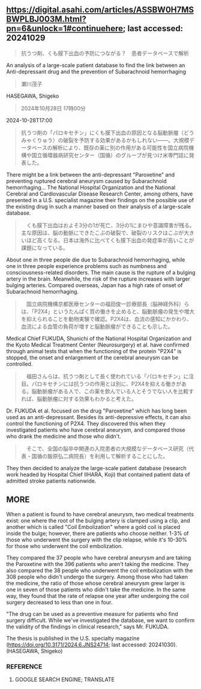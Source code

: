 ## https://digital.asahi.com/articles/ASSBW0H7MSBWPLBJ003M.html?pn=6&unlock=1#continuehere; last accessed: 20241029

> 抗うつ剤、くも膜下出血の予防につながる？　患者データベースで解析

An analysis of a large-scale patient database to find the link between an Anti-depressant drug and the prevention of Subarachnoid hemorrhaging

> 瀬川茂子

HASEGAWA, Shigeko

> 2024年10月28日 17時00分

2024-10-28T17:00

> 抗うつ剤の「パロキセチン」にくも膜下出血の原因となる脳動脈瘤（どうみゃくりゅう）の破裂を予防する効果があるかもしれない――。大規模データベースの解析により、既存の薬に別の作用がある可能性を国立病院機構や国立循環器病研究センター（国循）のグループが見つけ米専門誌に発表した。

There might be a link between the anti-depressant "Paroxetine" and preventing ruptured cerebral aneurysm caused by Subarachnoid hemorrhaging... The National Hospital Organization and the National Cerebral and Cardiovascular Disease Research Center, among others, have presented in a U.S. specialist magazine their findings on the possible use of the existing drug in such a manner based on their analysis of a large-scale database.

>　くも膜下出血はおよそ3分の1が死亡、3分の1にまひや意識障害が残る。主な原因は、脳の動脈にできたこぶの破裂で、破裂のリスクはこぶが大きいほど高くなる。日本は海外に比べてくも膜下出血の発症率が高いことが課題になっている。

About one in three people die due to Subarachnoid hemorrhaging, while one in three people experience problems such as numbness and consciousness-related disorders. The main cause is the rupture of a bulging artery in the brain. Meanwhile, the risk of the rupture increases with larger bulging arteries. Compared overseas, Japan has a high rate of onset of Subarachnoid hemorrhaging.

>　国立病院機構京都医療センターの福田俊一診療部長（脳神経外科）らは、「P2X4」というたんぱく質の働きを止めると、脳動脈瘤の発生や増大を抑えられることを動物実験で確認。P2X4は、血流の感知にかかわり、血流による血管の負荷が増すと脳動脈瘤ができることも示した。

Medical Chief FUKUDA, Shunichi of the National Hospital Organization and the Kyoto Medical Treatment Center (Neurosurgery) et al. have confirmed through animal tests that when the functioning of the protein "P2X4" is stopped, the onset and enlargement of the cerebral aneurysm can be controlled.

>　福田さんらは、抗うつ剤として長く使われている「パロキセチン」に注目。パロキセチンには抗うつの作用とは別に、P2X4を抑える働きがある。脳動脈瘤がある人で、この薬を飲んでいる人とそうでない人を比較すれば、脳動脈瘤に対する効果もわかると考えた。

Dr. FUKUDA et al. focused on the drug "Paroxetine" which has long been used as an anti-depressant. Besides its anti-depressive effects, it can also control the functioning of P2X4. They discovered this when they investigated patients who have cerebral aneurysm, and compared those who drank the medicine and those who didn't.

>　そこで、全国の脳卒中関連の入院患者の大規模なデータベース研究（代表・国循の飯原弘二病院長）を利用して解析することにした。

They then decided to analyze the large-scale patient database (research work headed by Hospital Chief IIHARA, Koji) that contained patient data of admitted stroke patients nationwide.

## MORE

When a patient is found to have cerebral aneurysm, two medical treatments exist: one where the root of the bulging artery is clamped using a clip, and another which is called "Coil Embolization" where a gold coil is placed inside the bulge; however, there are patients who choose neither. 1-3% of those who underwent the surgery with the clip relapse, while it's 10-30% for those who underwent the coil embolization.

They compared the 37 people who have cerebral aneurysm and are taking the Paroxetine with the 396 patients who aren't taking the medicine. They also compared the 38 people who underwent the coil embolization with the 308 people who didn't undergo the surgery. Among those who had taken the medicine, the ratio of those whose cerebral aneurysm grew larger is one in seven of those patients who didn't take the medicine. In the same way, they found that the rate of relapse one year after undergoing the coil surgery decreased to less than one in four.

"The drug can be used as a preventive measure for patients who find surgery difficult. While we've investigated the database, we want to confirm the validity of the findings in clinical research," says Mr. FUKUDA.

The thesis is published in the U.S. specialty magazine (https://doi.org/10.3171/2024.6.JNS24714; last accessed: 20241030). (HASEGAWA, Shigeko)

### REFERENCE

1) GOOGLE SEARCH ENGINE; TRANSLATE